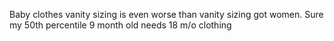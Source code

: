 Baby clothes vanity sizing is even worse than vanity sizing got women. Sure my 50th percentile 9 month old needs 18 m/o clothing

